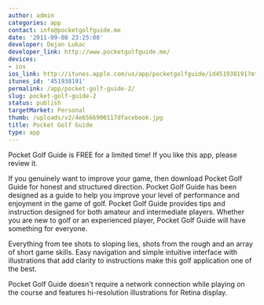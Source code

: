 ```yaml
---
author: admin
categories: app
contact: info@pocketgolfguide.me
date: '2011-09-08 23:25:08'
developer: Dejan Lukac
developer_link: http://www.pocketgolfguide.me/
devices: 
- ios
ios_link: http://itunes.apple.com/us/app/pocketgolfguide/id451938191?mt=8
itunes_id: '451938191'
permalink: /app/pocket-golf-guide-2/
slug: pocket-golf-guide-2
status: publish
targetMarket: Personal
thumb: /uploads/v2/4e6566900117dfacebook.jpg
title: Pocket Golf Guide
type: app
---
```


Pocket Golf Guide is FREE for a limited time! If you like this app, please review it.

If you genuinely want to improve your game, then download Pocket Golf Guide for honest and structured direction. Pocket Golf Guide has been designed as a guide to help you improve your level of performance and enjoyment in the game of golf.
Pocket Golf Guide provides tips and instruction designed for both amateur and intermediate players. Whether you are new to golf or an experienced player, Pocket Golf Guide will have something for everyone.

Everything from tee shots to sloping lies, shots from the rough and an array of short game skills. Easy navigation and simple intuitive interface with illustrations that add clarity to instructions make this golf application one of the best.

Pocket Golf Guide doesn't require a network connection while playing on the course and features hi-resolution illustrations for Retina display.